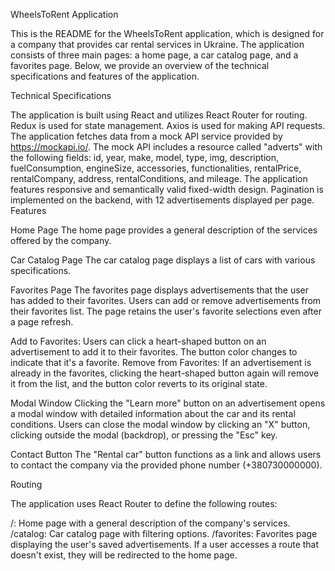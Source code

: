 WheelsToRent Application

This is the README for the WheelsToRent application, which is designed for a
company that provides car rental services in Ukraine. The application consists
of three main pages: a home page, a car catalog page, and a favorites page.
Below, we provide an overview of the technical specifications and features of
the application.

Technical Specifications

The application is built using React and utilizes React Router for routing.
Redux is used for state management. Axios is used for making API requests. The
application fetches data from a mock API service provided by
https://mockapi.io/. The mock API includes a resource called "adverts" with the
following fields: id, year, make, model, type, img, description,
fuelConsumption, engineSize, accessories, functionalities, rentalPrice,
rentalCompany, address, rentalConditions, and mileage. The application features
responsive and semantically valid fixed-width design. Pagination is implemented
on the backend, with 12 advertisements displayed per page. Features

Home Page The home page provides a general description of the services offered
by the company.

Car Catalog Page The car catalog page displays a list of cars with various
specifications.

Favorites Page The favorites page displays advertisements that the user has
added to their favorites. Users can add or remove advertisements from their
favorites list. The page retains the user's favorite selections even after a
page refresh.

Add to Favorites: Users can click a heart-shaped button on an advertisement to
add it to their favorites. The button color changes to indicate that it's a
favorite. Remove from Favorites: If an advertisement is already in the
favorites, clicking the heart-shaped button again will remove it from the list,
and the button color reverts to its original state.

Modal Window Clicking the "Learn more" button on an advertisement opens a modal
window with detailed information about the car and its rental conditions. Users
can close the modal window by clicking an "X" button, clicking outside the modal
(backdrop), or pressing the "Esc" key.

Contact Button The "Rental car" button functions as a link and allows users to
contact the company via the provided phone number (+380730000000).

Routing

The application uses React Router to define the following routes:

/: Home page with a general description of the company's services. /catalog: Car
catalog page with filtering options. /favorites: Favorites page displaying the
user's saved advertisements. If a user accesses a route that doesn't exist, they
will be redirected to the home page.
